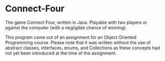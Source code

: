# Connect-Four

The game Connect Four, written in Java. Playable with two players or against the computer (with a negligible chance of winning).

This program came out of an assignment for an Object Oriented Programming course. Please note that it was written without the use of abstract classes, interfaces, enums, and Collections as these concepts had not yet been introduced at the time of the assignment.
